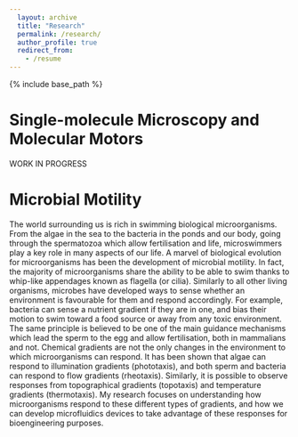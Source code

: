 ```yaml
---
  layout: archive
  title: "Research"
  permalink: /research/
  author_profile: true
  redirect_from:
    - /resume
---
```


{% include base_path %}

Single-molecule Microscopy and Molecular Motors
======
WORK IN PROGRESS

Microbial Motility
======
The world surrounding us is rich in swimming biological microorganisms. From the algae in the sea to the bacteria in the ponds and our body, going through the spermatozoa which allow fertilisation and life, microswimmers play a key role in many aspects of our life.
A marvel of biological evolution for microorganisms has been the development of microbial motility. In fact, the majority of microorganisms share the ability to be able to swim thanks to whip-like appendages known as flagella (or cilia).
Similarly to all other living organisms, microbes have developed ways to sense whether an environment is favourable for them and respond accordingly. For example, bacteria can sense a nutrient gradient if they are in one, and bias their motion to swim toward a food source or away from any toxic environment. The same principle is believed to be one of the main guidance mechanisms which lead the sperm to the egg and allow fertilisation, both in mammalians and not.
Chemical gradients are not the only changes in the environment to which microorganisms can respond. It has been shown that algae can respond to illumination gradients (phototaxis), and both sperm and bacteria can respond to flow gradients (rheotaxis). Similarly, it is possible to observe responses from topographical gradients (topotaxis) and temperature gradients (thermotaxis).
My research focuses on understanding how microorganisms respond to these different types of gradients, and how we can develop microfluidics devices to take advantage of these responses for bioengineering purposes.

